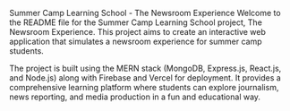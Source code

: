 Summer Camp Learning School - The Newsroom Experience
Welcome to the README file for the Summer Camp Learning School project, The Newsroom Experience. This project aims to create an interactive web application that simulates a newsroom experience for summer camp students.

The project is built using the MERN stack (MongoDB, Express.js, React.js, and Node.js) along with Firebase and Vercel for deployment. It provides a comprehensive learning platform where students can explore journalism, news reporting, and media production in a fun and educational way.
